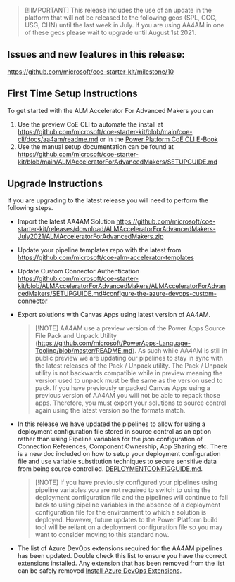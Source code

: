 >  [!IIMPORTANT] This release includes the use of an update in the platform that will not be released to the following geos (SPL, GCC, USG, CHN) until the last week in July. If you are using AA4AM in one of these geos please wait to upgrade until August 1st 2021.

## Issues and new features in this release:

https://github.com/microsoft/coe-starter-kit/milestone/10

## First Time Setup Instructions
To get started with the ALM Accelerator For Advanced Makers you can
1. Use the preview CoE CLI to automate the install at https://github.com/microsoft/coe-starter-kit/blob/main/coe-cli/docs/aa4am/readme.md or in the [Power Platform CoE CLI E-Book](https://aka.ms/coe-cli-ebook)
2. Use the  manual setup documentation can be found at https://github.com/microsoft/coe-starter-kit/blob/main/ALMAcceleratorForAdvancedMakers/SETUPGUIDE.md


## Upgrade Instructions
If you are upgrading to the latest release you will need to perform the following steps.
- Import the latest AA4AM Solution https://github.com/microsoft/coe-starter-kit/releases/download/ALMAcceleratorForAdvancedMakers-July2021/ALMAcceleratorForAdvancedMakers.zip

- Update your pipeline templates repo with the latest from https://github.com/microsoft/coe-alm-accelerator-templates

- Update Custom Connector Authentication https://github.com/microsoft/coe-starter-kit/blob/ALMAcceleratorForAdvancedMakers/ALMAcceleratorForAdvancedMakers/SETUPGUIDE.md#configure-the-azure-devops-custom-connector

- Export solutions with Canvas Apps using latest version of AA4AM. 

  > [!NOTE] AA4AM use a preview version of the Power Apps Source File Pack and Unpack Utility (https://github.com/microsoft/PowerApps-Language-Tooling/blob/master/README.md). As such while AA4AM is still in public preview we are updating our pipelines to stay in sync with the latest releases of the Pack / Unpack utility. The Pack / Unpack utility is not backwards compatible while in preview meaning the version used to unpack must be the same as the version used to pack. If you have previously unpacked Canvas Apps using a previous version of AA4AM you will not be able to repack those apps. Therefore, you must export your solutions to source control again using the latest version so the formats match.
  
- In this release we have updated the pipelines to allow for using a deployment configuration file stored in source control as an option rather than using Pipeline variables for the json configuration of Connection References, Component Ownership, App Sharing etc. There is a new doc included on how to setup your deployment configuration file and use variable substitution techniques to secure sensitive data from being source controlled. [DEPLOYMENTCONFIGGUIDE.md](https://github.com/microsoft/coe-starter-kit/blob/main/ALMAcceleratorForAdvancedMakers/DEPLOYMENTCONFIGGUIDE.md).

  > [!NOTE] If you have previously configured your pipelines using pipeline variables you are not required to switch to using the deployment configuration file and the pipelines will continue to fall back to using pipeline variables in the absence of a deployment configuration file for the environment to which a solution is deployed. However, future updates to the Power Platform build tool will be reliant on a deployment configuration file so you may want to consider moving to this standard now.

- The list of Azure DevOps extensions required for the AA4AM pipelines has been updated. Double check this list to ensure you have the correct extensions installed. Any extension that has been removed from the list can be safely removed [Install Azure DevOps Extensions](https://github.com/microsoft/coe-starter-kit/blob/main/ALMAcceleratorForAdvancedMakers/SETUPGUIDE.md#install-azure-devops-extensions).